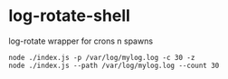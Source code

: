 log-rotate-shell
================

log-rotate wrapper for crons n spawns


```
node ./index.js -p /var/log/mylog.log -c 30 -z
node ./index.js --path /var/log/mylog.log --count 30
```